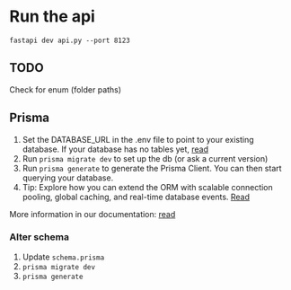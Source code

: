 # Run the api

`fastapi dev api.py --port 8123`

## TODO

Check for enum (folder paths)

## Prisma

1. Set the DATABASE_URL in the .env file to point to your existing database. If your database has no tables yet, [read](https://pris.ly/d/getting-started)
2. Run `prisma migrate dev` to set up the db (or ask a current version)
3. Run `prisma generate` to generate the Prisma Client. You can then start querying your database.
4. Tip: Explore how you can extend the ORM with scalable connection pooling, global caching, and real-time database events. [Read](https://pris.ly/beyond-the-orm)

More information in our documentation:
[read](https://pris.ly/d/getting-started)

### Alter schema

1. Update `schema.prisma`
2. `prisma migrate dev`
3. `prisma generate`
